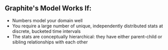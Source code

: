 ## Graphite's Model Works If:

- Numbers model your domain well
- You require a large number of unique, independently distributed stats at discrete, bucketed time intervals
- The stats are conceptually hierarchical: they have either parent-child or sibling relationships with each other

